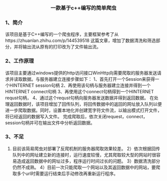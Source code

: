 <h3 align="center">一款基于c++编写的简单爬虫</h3>


### 1、简介
该项目是基于C++编写的一个爬虫程序，主要框架参考了从https://zhuanlan.zhihu.com/p/144539518 这篇文章，增加了数据清洗和筛选部分，并将输出流从原有的打印改为了文件输出流。
### 2、工作原理
该项目主要通过windows提供的http访问接口WinHttp向需要爬取的服务器发送请求并读取数据。与服务器建立连接步骤如下：
1、首先打开一个Session来获得一个HINTERNET session句柄
2、再使用该句柄与服务器建立连接并得到一个HINTERNET connect句柄
3、再使用这个connect句柄得到一个HINTERNET requst句柄，
4、通过这个requst句柄向服务器发送数据并得到返回数据。
在处理返回数据时，该项目增加了回传队列，将回传数据中的返回的网址放入队列以便进一步爬取数据。同时，设置本地化并创建宽字符文件流，以输出模式打开文件，将已经返回的数据写入文件。
完成爬取后，依次关闭request，connect，session句柄并可在输出文件中分析返回数据。
### 3、不足
1) 目前该简易爬虫对部署了反爬机制的服务器爬取效果较差。
2）依次根据回传队列中的网址建立新的连接时，运行速度较慢，尤其爬取较大型的网站时很容易造成返回数据中的网址过多，程序运行时间过长的问题。
3）数据清洗部分仍然不成熟。
4）目前一次只能爬取一个网站以及其返回数据中的网站，要爬取多个url时需要运行结束后手动修改再重新运行程序。
